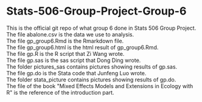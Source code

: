 # Stats-506-Group-Project-Group-6
This is the official git repo of what group 6 done in Stats 506 Group Project.  
The file abalone.csv is the data we use to analysis.  
The file gp_group6.Rmd is the Rmarkdown file.    
The file gp_group6.html is the html result of gp_group6.Rmd.  
The file gp.R is the R script that Zi Wang wrote.    
The file gp.sas is the sas script that Dong Ding wrote.  
The folder pictures_sas contains pictures showing results of gp.sas.  
The file gp.do is the Stata code that Junfeng Luo wrote.  
The folder stata_picture contains pictures showing results of gp.do.  
The file of the book "Mixed Effects Models and Extensions in Ecology with R" is the reference of the introduction part.
